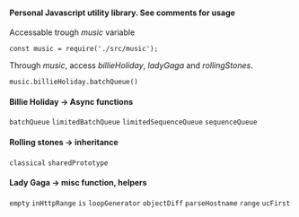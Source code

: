 #### Personal Javascript utility library. See comments for usage

Accessable trough *music* variable

```
const music = require('./src/music');
```

Through *music*, access *billieHoliday*, *ladyGaga* and *rollingStones*.

```
music.billieHoliday.batchQueue()
```

#### Billie Holiday -> Async functions

`batchQueue`
`limitedBatchQueue`
`limitedSequenceQueue`
`sequenceQueue`

#### Rolling stones -> inheritance

`classical`
`sharedPrototype`

#### Lady Gaga -> misc function, helpers

`empty`
`inHttpRange`
`is`
`loopGenerator`
`objectDiff`
`parseHostname`
`range`
`ucFirst`